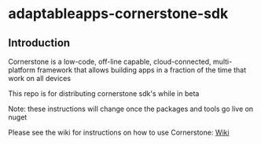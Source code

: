 # adaptableapps-cornerstone-sdk

## Introduction

Cornerstone is a low-code, off-line capable, cloud-connected, multi-platform framework that allows building apps in a fraction of the time that work on all devices

This repo is for distributing cornerstone sdk's while in beta

Note: these instructions will change once the packages and tools go live on nuget

Please see the wiki for instructions on how to use Cornerstone:
[Wiki](https://github.com/AdaptableApps/adaptableapps-cornerstone-sdk/wiki/README)